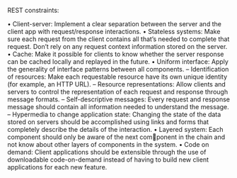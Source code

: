 REST constraints:

• Client-server: Implement a clear separation between the server and the
client app with request/response interactions.
• Stateless systems: Make sure each request from the client contains all
that’s needed to complete that request. Don’t rely on any request context
information stored on the server.
• Cache: Make it possible for clients to know whether the server response
can be cached locally and replayed in the future.
• Uniform interface: Apply the generality of interface patterns between all
components.
– Identification of resources: Make each requestable resource have its
own unique identity (for example, an HTTP URL).
– Resource representations: Allow clients and servers to control the
representation of each request and response through message formats.
– Self-descriptive messages: Every request and response message should
contain all information needed to understand the message.
– Hypermedia to change application state: Changing the state of the
data stored on servers should be accomplished using links and forms
that completely describe the details of the interaction.
• Layered system: Each component should only be aware of the next component in the chain and not know about other layers of components in
the system.
• Code on demand: Client applications should be extensible through the
use of downloadable code-on-demand instead of having to build new client
applications for each new feature.
